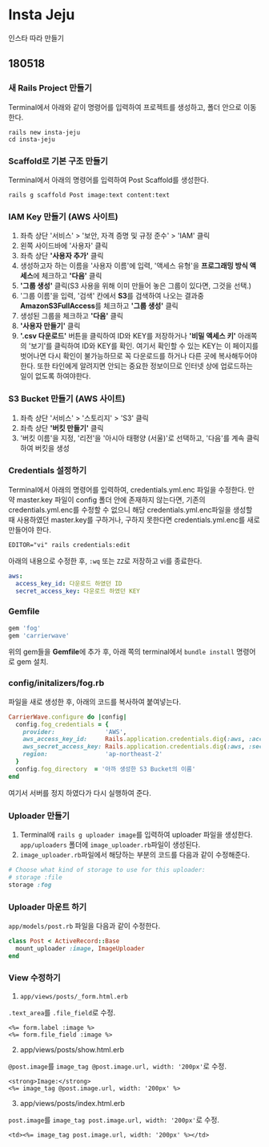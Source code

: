 # Insta Jeju

인스타 따라 만들기

## 180518

### 새 Rails Project 만들기

Terminal에서 아래와 같이 명령어를 입력하여 프로젝트를 생성하고, 폴더 안으로 이동한다.

```console
rails new insta-jeju
cd insta-jeju
```

### Scaffold로 기본 구조 만들기

Terminal에서 아래의 명령어를 입력하여 Post Scaffold를 생성한다.

```console
rails g scaffold Post image:text content:text
```

### IAM Key 만들기 (AWS 사이트)
1. 좌측 상단 '서비스' > '보안, 자격 증명 및 규정 준수' > 'IAM' 클릭
2. 왼쪽 사이드바에 '사용자' 클릭
3. 좌측 상단 **'사용자 추가'** 클릭
4. 생성하고자 하는 이름을 '사용자 이름'에 입력, '액세스 유형'을 **프로그래밍 방식 액세스**에 체크하고 **'다음'** 클릭
5. **'그룹 생성'** 클릭(S3 사용을 위해 이미 만들어 놓은 그룹이 있다면, 그것을 선택.)
6. '그룹 이름'을 입력, '검색' 칸에서 **S3**를 검색하여 나오는 결과중 **AmazonS3FullAccess**를 체크하고 **'그룹 생성'** 클릭
7. 생성된 그룹을 체크하고 **'다음'** 클릭
8. **'사용자 만들기'** 클릭
9. **'.csv 다운로드'** 버튼을 클릭하여 ID와 KEY를 저장하거나 **'비밀 액세스 키'** 아래쪽의 '보기'를 클릭하여 ID와 KEY를 확인. 여기서 확인할 수 있는 KEY는 이 페이지를 벗어나면 다시 확인이 불가능하므로 꼭 다운로드를 하거나 다른 곳에 복사해두어야 한다. 또한 타인에게 알려지면 안되는 중요한 정보이므로 인터넷 상에 업로드하는 일이 없도록 하여야한다.


### S3 Bucket 만들기 (AWS 사이트)
1. 좌측 상단 '서비스' > '스토리지' > 'S3' 클릭
2. 좌측 상단 **'버킷 만들기'** 클릭
3. '버킷 이름'을 지정, '리전'을 '아시아 태평양 (서울)'로 선택하고, '다음'를 계속 클릭하여 버킷을 생성


### Credentials 설정하기

Terminal에서 아래의 명령어를 입력하여, credentials.yml.enc 파일을 수정한다. 만약 master.key 파일이 config 폴더 안에 존재하지 않는다면, 기존의 credentials.yml.enc를 수정할 수 없으니 해당 credentials.yml.enc파일을 생성할 때 사용하였던 master.key를 구하거나, 구하지 못한다면 credentials.yml.enc를 새로 만들어야 한다.

```console
EDITOR="vi" rails credentials:edit
```

아래의 내용으로 수정한 후, `:wq` 또는 `ZZ`로 저장하고 vi를 종료한다.

```yml
aws:
  access_key_id: 다운로드 하였던 ID
  secret_access_key: 다운로드 하였던 KEY
```


### Gemfile 

```ruby
gem 'fog'
gem 'carrierwave'
```

위의 gem들을 **Gemfile**에 추가 후, 아래 쪽의 terminal에서 `bundle install` 명령어로 gem 설치.

### config/initalizers/fog.rb

파일을 새로 생성한 후, 아래의 코드를 복사하여 붙여넣는다.

```ruby
CarrierWave.configure do |config|
  config.fog_credentials = {
    provider:              'AWS',
    aws_access_key_id:     Rails.application.credentials.dig(:aws, :access_key_id),
    aws_secret_access_key: Rails.application.credentials.dig(:aws, :secret_access_key),
    region:                'ap-northeast-2'
  }
  config.fog_directory  = '아까 생성한 S3 Bucket의 이름'
end
```

여기서 서버를 정지 하였다가 다시 실행하여 준다.

### Uploader 만들기

1. Terminal에 `rails g uploader image`를 입력하여 uploader 파일을 생성한다. `app/uploaders` 폴더에 `image_uploader.rb`파일이 생성된다.
2. `image_uploader.rb`파일에서 해당하는 부분의 코드를 다음과 같이 수정해준다.

```ruby
# Choose what kind of storage to use for this uploader:
# storage :file
storage :fog
```

### Uploader 마운트 하기

`app/models/post.rb` 파일을 다음과 같이 수정한다.

```ruby
class Post < ActiveRecord::Base
  mount_uploader :image, ImageUploader
end 
```

### View 수정하기


1. `app/views/posts/_form.html.erb`

`.text_area`를 `.file_field`로 수정.

```erb
<%= form.label :image %>
<%= form.file_field :image %>
```


2. app/views/posts/show.html.erb

`@post.image`를 `image_tag @post.image.url, width: '200px'`로 수정.

```erb
<strong>Image:</strong>
<%= image_tag @post.image.url, width: '200px' %>
```


3. app/views/posts/index.html.erb

`post.image`를 `image_tag post.image.url, width: '200px'`로 수정.

```erb
<td><%= image_tag post.image.url, width: '200px' %></td>
```